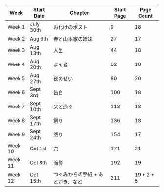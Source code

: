 | Week | Start Date | Chapter | Start Page | Page Count |
| - | - | - | - | - |
| Week 1  | July 30th | お化けのポスト | 9 | 18 |
| Week 2  | Aug 6th | 春と山本家の姉妹 | 27 | 17 |
| Week 3  | Aug 13th | 人生 | 44 | 18 |
| Week 4  | Aug 20th | よそ者 | 62 | 18 |
| Week 5  | Aug 27th | 夜のせい | 80 | 20 |
| Week 6  | Sept 3rd | 告白 | 100 | 18 |
| Week 7  | Sept 10th | 父と泳ぐ | 118 | 18 |
| Week 8  | Sept 17th | 祭り | 136 | 18 |
| Week 9  | Sept 24th | 怒り | 154 | 17 |
| Week 10 | Oct 1st | 穴 | 171 | 21 |
| Week 11 | Oct 8th | 面影 | 192 | 19 |
| Week 12 | Oct 15th | つぐみからの手紙 + あとがき、など | 211 | 19 + 2 + 5 |
